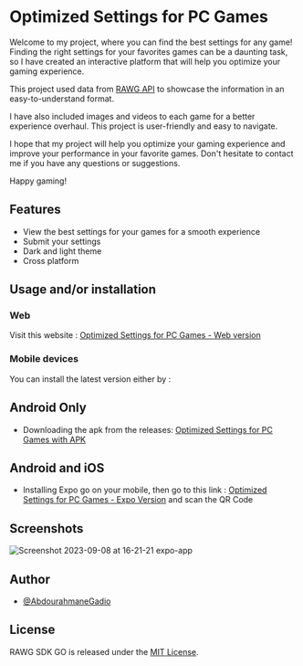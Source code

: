 
# Optimized Settings for PC Games

Welcome to my project, where you can find the best settings for any game! Finding the right settings for your favorites games can be a daunting task, so I have created an interactive platform that will help you optimize your gaming experience. 

This project used data from [RAWG API](https://rawg.io/) to showcase the information in an easy-to-understand format. 

I have also included images and videos to each game for a better experience overhaul. This project is user-friendly and easy to navigate. 

I hope that my project will help you optimize your gaming experience and improve your performance in your favorite games. Don't hesitate to contact me if you have any questions or suggestions. 

Happy gaming!


## Features

- View the best settings for your games for a smooth experience
- Submit your settings
- Dark and light theme
- Cross platform


## Usage and/or installation

### Web

Visit this website : [Optimized Settings for PC Games - Web version](https://abdourahmanegadio.github.io/Optimized-settings-for-PC-Games/)

### Mobile devices

You can install the latest version either by :

## Android Only
- Downloading the apk from the releases: [Optimized Settings for PC Games with APK](https://github.com/AbdourahmaneGadio/Optimized-settings-for-PC-Games/releases/latest/download/optimized-settings-for-pc-games.apk)

## Android and iOS

- Installing Expo go on your mobile, then go to this link : [Optimized Settings for PC Games - Expo Version](https://expo.dev/@guer7_jdhf/optimized-setttings-for-pc-games) and scan the QR Code
    
## Screenshots

![Screenshot 2023-09-08 at 16-21-21 expo-app](https://github.com/AbdourahmaneGadio/Optimized-settings-for-PC-Games/assets/91066652/8411deb8-2b25-45c6-b6d7-98b185c99ede)

## Author

- [@AbdourahmaneGadio](https://github.com/AbdourahmaneGadio)


## License

RAWG SDK GO is released under the [MIT License](https://choosealicense.com/licenses/mit/).

